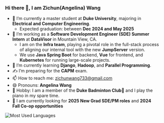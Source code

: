 ### Hi there 👋, I am Zichun(Angelina) Wang

- 🏫 I’m currently a master student at **Duke University**, majoring in **Electrical and Computer Engineering**.
  - Expected graduation: between **Dec 2024 and May 2025**
- 💼 I’m working as a **Software Development Engineer (SDE) Summer Intern** at **DataVisor** in Mountain View, CA.
  - I am on the **Infra team**, playing a pivotal role in the full-stack process of aligning our internal tool with the new **JumpServer** version.
  - We use **Java Spring Boot** for backend, **Vue** for frontend, and **Kubernetes** for running large-scale projects.
- 🌱 I’m currently learning **Django**, **Hadoop**, and **Parallel Programming**.
- ✍️ I’m preparing for the **CAPM** exam.
- 📫 How to reach me: zichunwang733@gmail.com
- 😄 Pronouns: **Angelina Wang**
- 🎹 Hobby: I am a member of the **Duke Badminton Club**🏸️ and I play the piano in my spare time.
- 🚀 I am currently looking for **2025 New Grad SDE/PM roles** and **2024 Fall Co-op opportunities**

![Most Used Languages](https://github-readme-stats.vercel.app/api/top-langs/?username=chun77&theme=dark&layout=compact)
